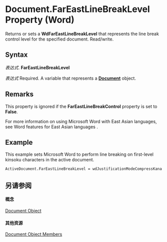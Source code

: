 
# Document.FarEastLineBreakLevel Property (Word)

Returns or sets a  **WdFarEastLineBreakLevel** that represents the line break control level for the specified document. Read/write.


## Syntax

 _表达式_. **FarEastLineBreakLevel**

 _表达式_ Required. A variable that represents a **[Document](8d83487a-2345-a036-a916-971c9db5b7fb.md)** object.


## Remarks

This property is ignored if the  **FarEastLineBreakControl** property is set to **False**.

For more information on using Microsoft Word with East Asian languages, see Word features for East Asian languages .


## Example

This example sets Microsoft Word to perform line breaking on first-level kinsoku characters in the active document.


```
ActiveDocument.FarEastLineBreakLevel = wdJustificationModeCompressKana
```


## 另请参阅


#### 概念


[Document Object](8d83487a-2345-a036-a916-971c9db5b7fb.md)
#### 其他资源


[Document Object Members](http://msdn.microsoft.com/library/fc9ab457-0888-f917-3d52-387168ac23b9%28Office.15%29.aspx)